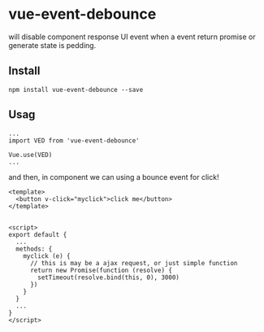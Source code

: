 # vue-event-debounce

will disable component response UI event when a event return promise or generate state is pedding.

## Install

`npm install vue-event-debounce --save`

## Usag

```
...
import VED from 'vue-event-debounce'

Vue.use(VED)
...
```

and then, in component we can using a bounce event for click!

```
<template>
  <button v-click="myclick">click me</button>
</template>


<script>
export default {
  ...
  methods: {
    myclick (e) {
      // this is may be a ajax request, or just simple function
      return new Promise(function (resolve) {
        setTimeout(resolve.bind(this, 0), 3000)
      })
    }
  }
  ...
}
</script>
```
